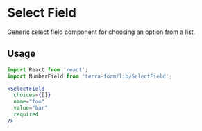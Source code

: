 # Select Field

Generic select field component for choosing an option from a list.

## Usage

```jsx
import React from 'react';
import NumberField from 'terra-form/lib/SelectField';

<SelectField
  choices={[]}
  name="foo"
  value="bar"
  required
/>
```

